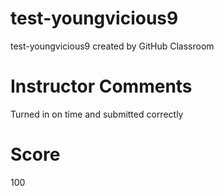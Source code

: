 # test-youngvicious9
test-youngvicious9 created by GitHub Classroom
# Instructor Comments
Turned in on time and submitted correctly
# Score
100
